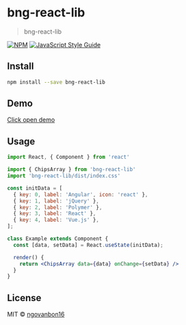 # bng-react-lib

> bng-react-lib

[![NPM](https://img.shields.io/npm/v/bng-react-lib.svg)](https://www.npmjs.com/package/bng-react-lib) [![JavaScript Style Guide](https://img.shields.io/badge/code_style-standard-brightgreen.svg)](https://standardjs.com)

## Install

```bash
npm install --save bng-react-lib
```

## Demo
<a href="https://ngovanbon16.github.io/bng-react-lib/">Click open demo<a/>

## Usage

```jsx
import React, { Component } from 'react'

import { ChipsArray } from 'bng-react-lib'
import 'bng-react-lib/dist/index.css'

const initData = [
  { key: 0, label: 'Angular', icon: 'react' },
  { key: 1, label: 'jQuery' },
  { key: 2, label: 'Polymer' },
  { key: 3, label: 'React' },
  { key: 4, label: 'Vue.js' },
];

class Example extends Component {
  const [data, setData] = React.useState(initData);

  render() {
    return <ChipsArray data={data} onChange={setData} />
  }
}
```

## License

MIT © [ngovanbon16](https://github.com/ngovanbon16)
